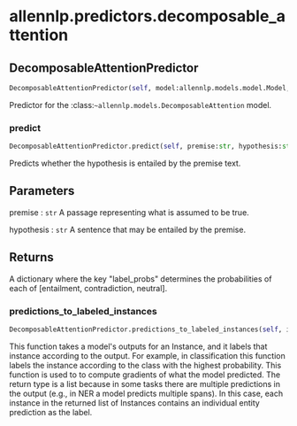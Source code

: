 # allennlp.predictors.decomposable_attention

## DecomposableAttentionPredictor
```python
DecomposableAttentionPredictor(self, model:allennlp.models.model.Model, dataset_reader:allennlp.data.dataset_readers.dataset_reader.DatasetReader) -> None
```

Predictor for the :class:`~allennlp.models.DecomposableAttention` model.

### predict
```python
DecomposableAttentionPredictor.predict(self, premise:str, hypothesis:str) -> Dict[str, Any]
```

Predicts whether the hypothesis is entailed by the premise text.

Parameters
----------
premise : ``str``
    A passage representing what is assumed to be true.

hypothesis : ``str``
    A sentence that may be entailed by the premise.

Returns
-------
A dictionary where the key "label_probs" determines the probabilities of each of
[entailment, contradiction, neutral].

### predictions_to_labeled_instances
```python
DecomposableAttentionPredictor.predictions_to_labeled_instances(self, instance:allennlp.data.instance.Instance, outputs:Dict[str, numpy.ndarray]) -> List[allennlp.data.instance.Instance]
```

This function takes a model's outputs for an Instance, and it labels that instance according
to the output. For example, in classification this function labels the instance according
to the class with the highest probability. This function is used to to compute gradients
of what the model predicted. The return type is a list because in some tasks there are
multiple predictions in the output (e.g., in NER a model predicts multiple spans). In this
case, each instance in the returned list of Instances contains an individual
entity prediction as the label.


